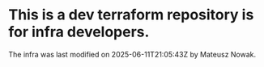   # This is a dev terraform repository is for infra developers.
The infra was last modified on 2025-06-11T21:05:43Z by Mateusz Nowak.
